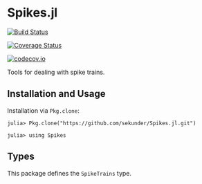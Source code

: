 # Spikes.jl

[![Build Status](https://travis-ci.org/sekunder/Spikes.jl.svg?branch=master)](https://travis-ci.org/sekunder/Spikes.jl)

[![Coverage Status](https://coveralls.io/repos/sekunder/Spikes.jl/badge.svg?branch=master&service=github)](https://coveralls.io/github/sekunder/Spikes.jl?branch=master)

[![codecov.io](http://codecov.io/github/sekunder/Spikes.jl/coverage.svg?branch=master)](http://codecov.io/github/sekunder/Spikes.jl?branch=master)

Tools for dealing with spike trains.

## Installation and Usage

Installation via `Pkg.clone`:

`julia> Pkg.clone("https://github.com/sekunder/Spikes.jl.git")`

`julia> using Spikes`

## Types

This package defines the `SpikeTrains` type.
